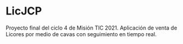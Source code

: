 # LicJCP

Proyecto final del ciclo 4 de Misión TIC 2021. Aplicación de venta de Licores por medio de cavas con seguimiento en tiempo real.

